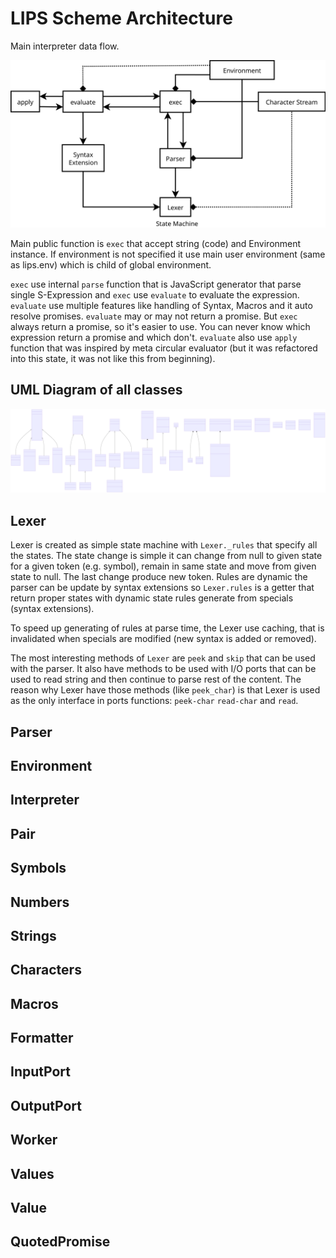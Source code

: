 # LIPS Scheme Architecture

Main interpreter data flow.

[![Scheme interpreter diagram](https://github.com/jcubic/lips/blob/devel/assets/Interpreter.svg?raw=true)](https://github.com/jcubic/lips/blob/devel/assets/Interpreter.svg)

Main public function is `exec` that accept string (code) and Environment instance. If environment is not specified it use main user environment (same as lips.env) which is child of global environment.

`exec` use internal `parse` function that is JavaScript generator that parse single S-Expression and `exec` use `evaluate` to evaluate the expression.
`evaluate` use multiple features like handling of Syntax, Macros and it auto resolve promises. `evaluate` may or may not return a promise. But `exec` always return a promise, so it's easier to use. You can never know which expression return a promise and which don't. `evaluate` also use `apply` function that was inspired by meta circular evaluator (but it was refactored into this state, it was not like this from beginning).

## UML Diagram of all classes

[![Scheme interpreter UML Diagram](https://github.com/jcubic/lips/blob/devel/assets/classDiagram.svg?raw=true)](https://github.com/jcubic/lips/blob/devel/assets/classDiagram.svg)

## Lexer

Lexer is created as simple state machine with `Lexer._rules` that specify
all the states. The state change is simple it can change from null to given
state for a given token (e.g. symbol), remain in same state and move from
given state to null. The last change produce new token. Rules are dynamic
the parser can be update by syntax extensions so `Lexer.rules` is a getter
that return proper states with dynamic state rules generate from specials
(syntax extensions).

To speed up generating of rules at parse time, the Lexer use caching, that is invalidated
when specials are modified (new syntax is added or removed).

The most interesting methods of `Lexer` are `peek` and `skip` that
can be used with the parser. It also have methods to be used with
I/O ports that can be used to read string and then continue to parse rest of the content.
The reason why Lexer have those methods (like `peek_char`) is
that Lexer is used as the only interface in ports functions:
`peek-char` `read-char` and `read`.


## Parser

## Environment

## Interpreter

## Pair

## Symbols

## Numbers

## Strings

## Characters

## Macros

## Formatter

## InputPort

## OutputPort

## Worker

## Values

## Value

## QuotedPromise

